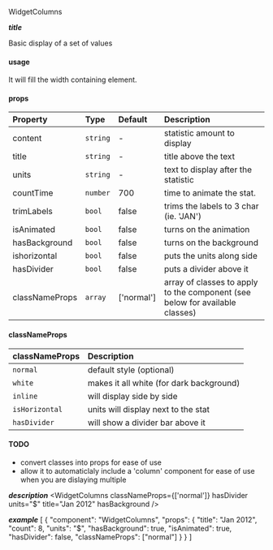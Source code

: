 WidgetColumns

*****title*****

Basic display of a set of values

#### usage
It will fill the width containing element.


#### props
|Property				|	Type			|	Default		|	Description
:-----------------------|:--------------|:--------------|:--------------------------------
content					|	`string`	|	-					|	statistic amount to display
title						|	`string`	|	-					|	title above the text
units						|	`string`	|	-					|	text to display after the statistic
countTime				|	`number`	|	700				|	time to animate the stat.
trimLabels			|	`bool`		|	false			|	trims the labels to 3 char (ie. 'JAN')
isAnimated			|	`bool`		|	false			|	turns on the animation
hasBackground		|	`bool`		|	false			|	turns on the background
ishorizontal		|	`bool`		|	false			|	puts the units along side
hasDivider			|	`bool`		|	false			|	puts a divider above it
classNameProps	|	`array`		| ['normal']|	array of classes to apply to the component (see below for available classes)


#### classNameProps
|classNameProps		|	Description
:-----------------------|:--------------------------------
`normal`				| default style (optional)
`white`					| makes it all white (for dark background)
`inline`				| will display side by side 
`isHorizontal`	| units will display next to the stat 
`hasDivider`		| will show a divider bar above it


#### TODO
- convert classes into props for ease of use
- allow it to automaticlaly include a 'column' component for ease of use when you are dislaying multiple

*****description*****
<WidgetColumns classNameProps={['normal']} hasDivider units="$" title="Jan 2012" hasBackground />


*****example*****
[
{
	"component": "WidgetColumns",
	"props": {
		"title": "Jan 2012",
		"count": 8,
		"units": "$",
		"hasBackground": true,
		"isAnimated": true,
		"hasDivider": false,
		"classNameProps": ["normal"]
		}
}
]